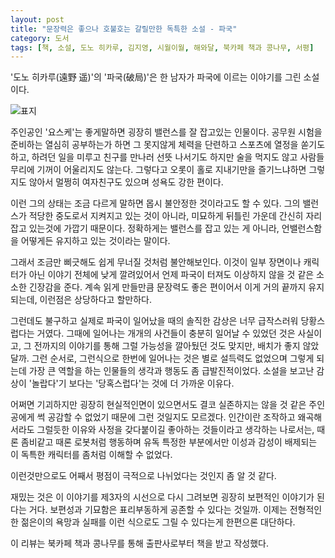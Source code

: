 ```yaml
---
layout: post
title: "문장력은 좋으나 호불호는 갈릴만한 독특한 소설 - 파국"
category: 도서
tags: [책, 소설, 도노 히카루, 김지영, 시월이월, 해와달, 북카페 책과 콩나무, 서평]
---
```


'도노 히카루(遠野 遥)'의
'파국(破局)'은
한 남자가 파국에 이르는 이야기를 그린 소설이다.

![표지](https://images2.imgbox.com/59/2b/OlvHaZT0_o.jpg)

주인공인 '요스케'는 좋게말하면 굉장히 밸런스를 잘 잡고있는 인물이다.
공무원 시험을 준비하는 열심히 공부하는가 하면
그 못지않게 체력을 단련하고 스포츠에 열정을 쏟기도 하고,
하려던 일을 미루고 친구를 만나러 선뜻 나서기도 하지만
술을 먹지도 않고 사람들 무리에 기꺼이 어울리지도 않는다.
그렇다고 오롯이 홀로 지내기만을 즐기느냐하면 그렇지도 않아서
멀쩡히 여자친구도 있으며 성욕도 강한 편이다.

이런 그의 상태는 조금 다르게 말하면 몹시 불안정한 것이라고도 할 수 있다.
그의 밸런스가 적당한 중도로서 지켜지고 있는 것이 아니라,
미묘하게 뒤틀린 가운데 간신히 자리잡고 있는것에 가깝기 때문이다.
정확하게는 밸런스를 잡고 있는 게 아니라, 언밸런스함을 어떻게든 유지하고 있는 것이라는 말이다.

그래서 조금만 삐긋해도 쉽게 무너질 것처럼 불안해보인다.
이것이 일부 장면이나 캐릭터가 아닌 이야기 전체에 낮게 깔려있어서
언제 파국이 터져도 이상하지 않을 것 같은 소소한 긴장감을 준다.
계속 읽게 만들만큼 문장력도 좋은 편이어서 이게 거의 끝까지 유지되는데,
이런점은 상당하다고 할만하다.

그런데도 불구하고 실제로 파국이 일어났을 때의 솔직한 감상은 너무 급작스러워 당황스럽다는 거였다.
그때에 일어나는 개개의 사건들이 충분히 일어날 수 있었던 것은 사실이고,
그 전까지의 이야기를 통해 그럴 가능성을 깔아뒀던 것도 맞지만,
배치가 좋지 않았달까.
그런 순서로, 그런식으로 한번에 일어나는 것은 별로 설득력도 없었으며
그렇게 되는데 가장 큰 역할을 하는 인물들의 생각과 행동도 좀 급발진적이었다.
소설을 보고난 감상이 '놀랍다'기 보다는 '당혹스럽다'는 것에 더 가까운 이유다.

어쩌면 기괴하지만 굉장히 현실적인면이 있으면서도 결코 실존하지는 않을 것 같은 주인공에게
썩 공감할 수 없었기 때문에 그런 것일지도 모르겠다.
인간이란 조작하고 왜곡해서라도 그럴듯한 이유와 사정을 갖다붙이길 좋아하는 것들이라고 생각하는 나로서는,
때론 좀비같고 때론 로봇처럼 행동하며 유독 특정한 부분에서만 이성과 감성이 배제되는
이 독특한 캐릭터를 좀처럼 이해할 수 없었다.

이런것만으로도 어째서 평점이 극적으로 나뉘었다는 것인지 좀 알 것 같다.

재밌는 것은 이 이야기를 제3자의 시선으로 다시 그려보면 굉장히 보편적인 이야기가 된다는 거다.
보편성과 기묘함은 표리부동하게 공존할 수 있다는 것일까.
이제는 전형적인 한 젊은이의 욕망과 실패를 이런 식으로도 그릴 수 있다는게 한편으론 대단하다.



<div class="im im-info">
이 리뷰는 북카페 책과 콩나무를 통해 출판사로부터 책을 받고 작성했다.
</div>
